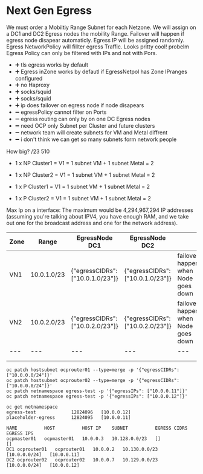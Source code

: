 # Next Gen Egress

We must order a Mobiltiy Range Subnet for each Netzone. We will assign on a DC1 and DC2 Egress nodes the mobility Range.
Failover will happen if egress node disapear automaticly. Egress IP will be assigned randomly. Egress NetworkPolicy will fillter egress Traffic.  Looks pritty cool! probelm Egress Policy can only be filtered with IPs and not with Pors.

- :heavy_plus_sign: tls egress works by default
- :heavy_plus_sign: Egress inZone works by defautl if EgressNetpol has Zone IPranges configured
- :heavy_plus_sign: no Haproxy
- :heavy_plus_sign: socks/squid
- :heavy_plus_sign: socks/squid
- :heavy_plus_sign: ip does failover on egress node if node disapears
- :heavy_minus_sign: egressPolicy cannot filter on Ports
- :heavy_minus_sign: egress routing can only by on one DC Egress nodes
- :heavy_minus_sign: need OCP only Subnet per Cluster and future clusters
- :heavy_minus_sign: network team will create subnets for VM and Metal diffrent
- :heavy_minus_sign: i don't think we can get so many subnets form network people

How big? /23 510
* 1 x NP Cluster1 = V1 = 1 subnet VM + 1 subnet Metal = 2
* 1 x NP Cluster2 = V1 = 1 subnet VM + 1 subnet Metal = 2

* 1 x P Cluster1 = V1 = 1 subnet VM + 1 subnet Metal = 2
* 1 x P Cluster2 = V1 = 1 subnet VM + 1 subnet Metal = 2

Max Ip on a interface: The maximum would be 4,294,967,294 IP addresses (assuming you're talking about IPV4, you have enough RAM, and we take out one for the broadcast address and one for the network address).

|Zone |Range |EgressNode DC1 |EgressNode DC2   |   |   |
|---|---|---|---|---|---|
|  VN1 | 10.0.1.0/23  | {"egressCIDRs": ["10.0.1.0/23"]}  |  {"egressCIDRs": ["10.0.1.0/23"]} | failover happen when Node goes down  |   |
|  VN2 | 10.0.2.0/23  | {"egressCIDRs": ["10.0.2.0/23"]}  |  {"egressCIDRs": ["10.0.2.0/23"]} | failover happen when Node goes down  |   |
|---|---|---|---|---|
|   |   |   |   |   |
|   |   |   |   |   |

```
oc patch hostsubnet ocprouter01 --type=merge -p '{"egressCIDRs": ["10.0.0.0/24"]}'
oc patch hostsubnet ocprouter02 --type=merge -p '{"egressCIDRs": ["10.0.0.0/24"]}'
oc patch netnamespace egress-test -p '{"egressIPs": ["10.0.0.11"]}'
oc patch netnamespace egress-test -p '{"egressIPs": ["10.0.0.12"]}'

oc get netnamespace
egress-test             12824096   [10.0.0.12]
placeholder-egress      12824095   [10.0.0.11]

NAME          HOST          HOST IP    SUBNET          EGRESS CIDRS    EGRESS IPS
ocpmaster01   ocpmaster01   10.0.0.3   10.128.0.0/23   []              []
DC1 ocprouter01   ocprouter01   10.0.0.2   10.130.0.0/23   [10.0.0.0/24]   [10.0.0.11]
DC2 ocprouter02   ocprouter02   10.0.0.7   10.129.0.0/23   [10.0.0.0/24]   [10.0.0.12]
```
